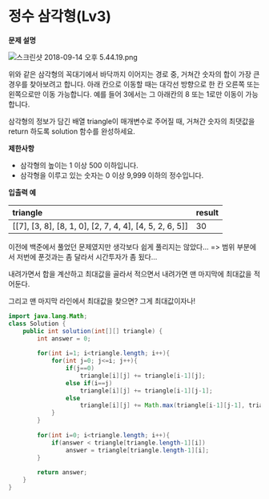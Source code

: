 # 정수 삼각형\(Lv3\)



**문제 설명**

![&#xC2A4;&#xD06C;&#xB9B0;&#xC0F7; 2018-09-14 &#xC624;&#xD6C4; 5.44.19.png](https://grepp-programmers.s3.amazonaws.com/files/production/97ec02cc39/296a0863-a418-431d-9e8c-e57f7a9722ac.png)

위와 같은 삼각형의 꼭대기에서 바닥까지 이어지는 경로 중, 거쳐간 숫자의 합이 가장 큰 경우를 찾아보려고 합니다. 아래 칸으로 이동할 때는 대각선 방향으로 한 칸 오른쪽 또는 왼쪽으로만 이동 가능합니다. 예를 들어 3에서는 그 아래칸의 8 또는 1로만 이동이 가능합니다.

삼각형의 정보가 담긴 배열 triangle이 매개변수로 주어질 때, 거쳐간 숫자의 최댓값을 return 하도록 solution 함수를 완성하세요.

**제한사항**

* 삼각형의 높이는 1 이상 500 이하입니다.
* 삼각형을 이루고 있는 숫자는 0 이상 9,999 이하의 정수입니다.

**입출력 예**

| triangle | result |
| :--- | :--- |
| \[\[7\], \[3, 8\], \[8, 1, 0\], \[2, 7, 4, 4\], \[4, 5, 2, 6, 5\]\] | 30 |



이전에 백준에서 풀었던 문제였지만 생각보다 쉽게 풀리지는 않았다... =&gt; 범위 부분에서 저번에 푼것과는 좀 달라서 시간투자가 좀 됬다...

내려가면서 합을 계산하고 최대값을 골라서 적으면서 내려가면 맨 마지막에 최대값을 적어둔다.

그리고 맨 마지막 라인에서 최대값을 찾으면? 그게 최대값이자나!

```java
import java.lang.Math;
class Solution {
    public int solution(int[][] triangle) {
        int answer = 0;
        
        for(int i=1; i<triangle.length; i++){
            for(int j=0; j<=i; j++){
                if(j==0)
                    triangle[i][j] += triangle[i-1][j];
                else if(i==j)
                    triangle[i][j] += triangle[i-1][j-1];
                else
                    triangle[i][j] += Math.max(triangle[i-1][j-1], triangle[i-1][j]);
            }
        }
        
        for(int i=0; i<triangle.length; i++){
            if(answer < triangle[triangle.length-1][i])
                answer = triangle[triangle.length-1][i];
        }
        
        return answer;
    }
}
```



